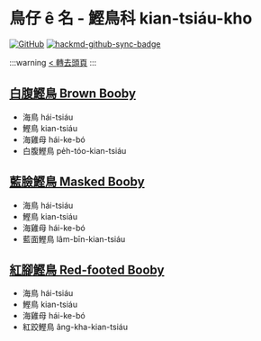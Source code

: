 # 鳥仔 ê 名 - 鰹鳥科 kian-tsiáu-kho

[![GitHub](https://img.shields.io/badge/GitHub-black?logo=github)](https://github.com/siansiansu/tsiau-a-e-mia)
[![hackmd-github-sync-badge](https://hackmd.io/uF-JExpWRsSpNl_KZURkrQ/badge)](https://hackmd.io/uF-JExpWRsSpNl_KZURkrQ)

:::warning
[< 轉去頭頁](https://hackmd.io/@siansiansu/Hy4VzNvha)
:::

## [白腹鰹鳥 Brown Booby](https://www.instagram.com/p/ClynkRbP8Lx/)

- 海鳥 hái-tsiáu
- 鰹鳥 kian-tsiáu
- 海雞母 hái-ke-bó
- 白腹鰹鳥 pe̍h-tóo-kian-tsiáu

## [藍臉鰹鳥 Masked Booby](https://www.instagram.com/p/CmqIjWpvoGZ/)

- 海鳥 hái-tsiáu
- 鰹鳥 kian-tsiáu
- 海雞母 hái-ke-bó
- 藍面鰹鳥 lâm-bīn-kian-tsiáu

## [紅腳鰹鳥 Red-footed Booby](https://ebird.org/species/refboo)

- 海鳥 hái-tsiáu
- 鰹鳥 kian-tsiáu
- 海雞母 hái-ke-bó
- 紅跤鰹鳥 âng-kha-kian-tsiáu
